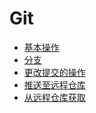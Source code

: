 # Git

- <a href="base.md">基本操作</a>
- <a href="branch.md">分支</a>
- <a href="reset.md">更改提交的操作</a>
- <a href="push.md">推送至远程仓库</a>
- <a href="pull.md">从远程仓库获取</a>
